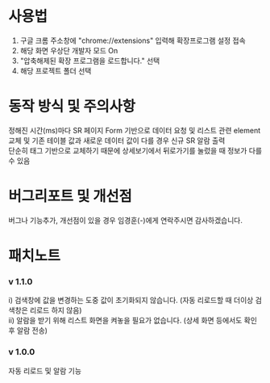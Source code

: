# 사용법

1. 구글 크롬 주소창에 "chrome://extensions" 입력해 확장프로그램 설정 접속
2. 해당 화면 우상단 개발자 모드 On
3. "압축해제된 확장 프로그램을 로드합니다." 선택
4. 해당 프로젝트 폴더 선택


# 동작 방식 및 주의사항

정해진 시간(ms)마다 SR 페이지 Form 기반으로 데이터 요청 및 리스트 관련 element 교체 및 기존 테이블 값과 새로운 데이터 값이 다를 경우 신규 SR 알람 출력
<br>단순히 태그 기반으로 교체하기 때문에 상세보기에서 뒤로가기를 눌렀을 때 정보가 다를 수 있음


# 버그리포트 및 개선점
버그나 기능추가, 개선점이 있을 경우 임경훈(-)에게 연락주시면 감사하겠습니다.

# 패치노트
### v 1.1.0
i) 검색창에 값을 변경하는 도중 값이 초기화되지 않습니다. (자동 리로드할 때 더이상 검색창은 리로드 하지 않음)
<br>ii) 알람을 받기 위해 리스트 화면을 켜놓을 필요가 없습니다. (상세 화면 등에서도 확인 후 알람 전송)

### v 1.0.0
자동 리로드 및 알람 기능
